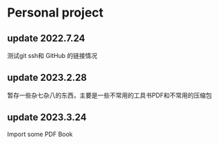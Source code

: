 # Personal project

## update 2022.7.24

测试git ssh和 GitHub 的链接情况

## update 2023.2.28

暂存一些杂七杂八的东西，主要是一些不常用的工具书PDF和不常用的压缩包

## update 2023.3.24

Import some PDF Book
